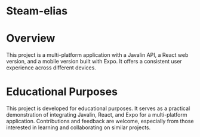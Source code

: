 # Steam-elias

# Overview
This project is a multi-platform application with a Javalin API, a React web version, and a mobile version built with Expo. It offers a consistent user experience across different devices.

# Educational Purposes
This project is developed for educational purposes. It serves as a practical demonstration of integrating Javalin, React, and Expo for a multi-platform application. Contributions and feedback are welcome, especially from those interested in learning and collaborating on similar projects.
